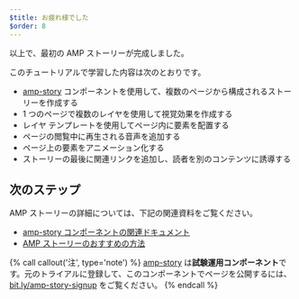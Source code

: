 ```yaml
---
$title: お疲れ様でした
$order: 8
---
```


以上で、最初の AMP ストーリーが完成しました。

このチュートリアルで学習した内容は次のとおりです。

- [amp-story](/ja/docs/reference/components/amp-story.html) コンポーネントを使用して、複数のページから構成されるストーリーを作成する
- 1 つのページで複数のレイヤを使用して視覚効果を作成する
- レイヤ テンプレートを使用してページ内に要素を配置する
- ページの閲覧中に再生される音声を追加する
- ページ上の要素をアニメーション化する
- ストーリーの最後に関連リンクを追加し、読者を別のコンテンツに誘導する

## 次のステップ

AMP ストーリーの詳細については、下記の関連資料をご覧ください。

- [amp-story コンポーネントの関連ドキュメント](/ja/docs/reference/components/amp-story.html)
- [AMP ストーリーのおすすめの方法](/ja/docs/fundamentals/amp_story_best_practices.html)

{% call callout('注', type='note') %}
[amp-story](/ja/docs/reference/components/amp-story.html) は**試験運用コンポーネント**です。元のトライアルに登録して、このコンポーネントでページを公開するには、<a href="http://bit.ly/amp-story-signup">bit.ly/amp-story-signup</a> をご覧ください。
{% endcall %}
 
